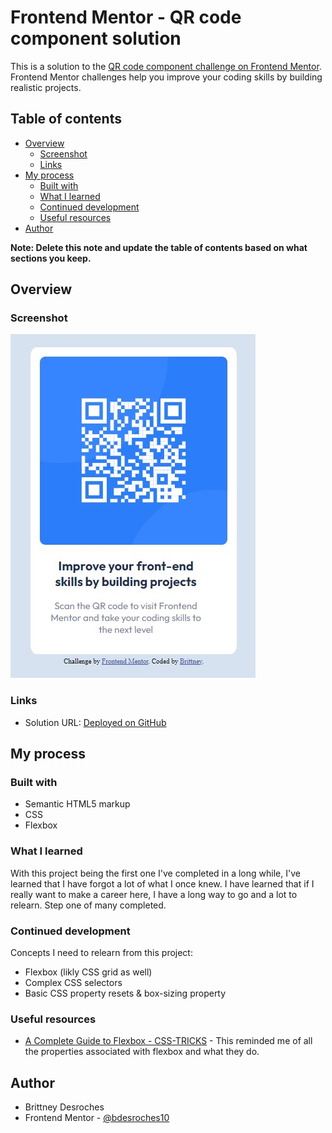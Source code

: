# Frontend Mentor - QR code component solution

This is a solution to the [QR code component challenge on Frontend Mentor](https://www.frontendmentor.io/challenges/qr-code-component-iux_sIO_H). Frontend Mentor challenges help you improve your coding skills by building realistic projects.

## Table of contents

- [Overview](#overview)
  - [Screenshot](#screenshot)
  - [Links](#links)
- [My process](#my-process)
  - [Built with](#built-with)
  - [What I learned](#what-i-learned)
  - [Continued development](#continued-development)
  - [Useful resources](#useful-resources)
- [Author](#author)

**Note: Delete this note and update the table of contents based on what sections you keep.**

## Overview

### Screenshot

![](./solution.jpg)

### Links

- Solution URL: [Deployed on GitHub](https://bdesroches10.github.io/fem-qr-code/)

## My process

### Built with

- Semantic HTML5 markup
- CSS
- Flexbox

### What I learned

With this project being the first one I've completed in a long while, I've learned that I have forgot a lot of what I once knew. I have learned that if I really want to make a career here, I have a long way to go and a lot to relearn. Step one of many completed.

### Continued development

Concepts I need to relearn from this project:

- Flexbox (likly CSS grid as well)
- Complex CSS selectors
- Basic CSS property resets & box-sizing property

### Useful resources

- [A Complete Guide to Flexbox - CSS-TRICKS](https://css-tricks.com/snippets/css/a-guide-to-flexbox/#aa-flexbox-properties) - This reminded me of all the properties associated with flexbox and what they do.

## Author

- Brittney Desroches
- Frontend Mentor - [@bdesroches10](https://www.frontendmentor.io/profile/bdesroches10)
